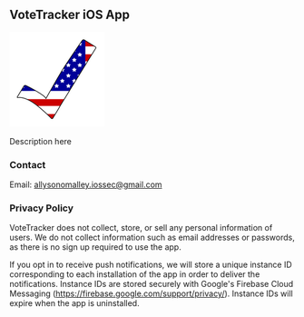 ## VoteTracker iOS App

![Image](https://raw.githubusercontent.com/allyomalley/VoteTracker/master/Icon-App-83.5x83.5@2x.png)

Description here

### Contact

Email: allysonomalley.iossec@gmail.com


### Privacy Policy

VoteTracker does not collect, store, or sell any personal information of users. We do not collect information such as email addresses or passwords, as there is no sign up required to use the app.

If you opt in to receive push notifications, we will store a unique instance ID corresponding to each installation of the app in order to deliver the notifications. Instance IDs are stored securely with Google's Firebase Cloud Messaging (https://firebase.google.com/support/privacy/). Instance IDs will expire when the app is uninstalled.

